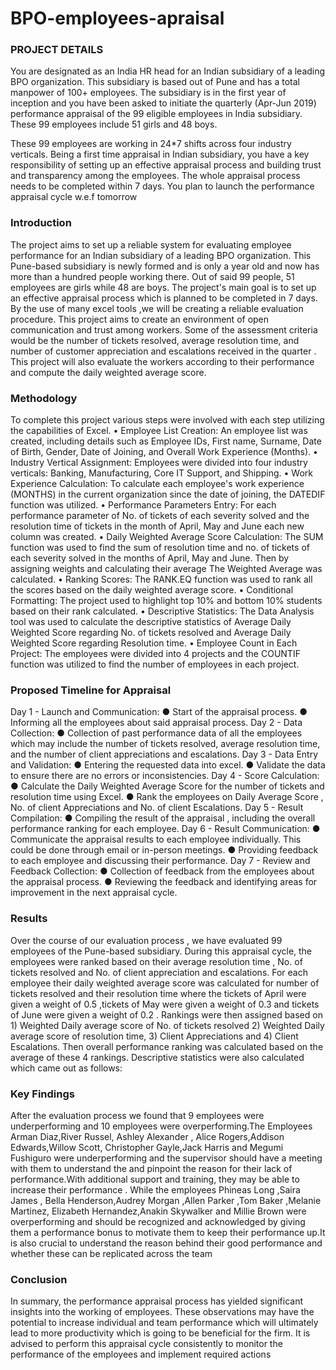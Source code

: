 # BPO-employees-apraisal
### PROJECT DETAILS
You are designated as an India HR head for an Indian subsidiary of a leading BPO organization. This subsidiary is based out of Pune and has a total manpower of 100+ employees. The subsidiary is in the first year of inception and you have been asked to initiate the quarterly (Apr-Jun 2019) performance appraisal of the 99 eligible employees in India subsidiary. These 99 employees include 51 girls and 48 boys.

These 99 employees are working in 24*7 shifts across four industry verticals. Being a first time appraisal in Indian subsidiary, you have a key responsibility of setting up an effective appraisal process and building trust and transparency among the employees. The whole appraisal process needs to be completed within 7 days. You plan to launch the performance appraisal cycle w.e.f tomorrow 

### Introduction
The project aims to set up a reliable system for evaluating employee performance for an Indian 
subsidiary of a leading BPO organization. This Pune-based subsidiary is newly formed and is only 
a year old and now has more than a hundred people working there. Out of said 99 people, 51 
employees are girls while 48 are boys. The project's main goal is to set up an effective appraisal 
process which is planned to be completed in 7 days.
By the use of many excel tools ,we will be creating a reliable evaluation procedure. This project 
aims to create an environment of open communication and trust among workers. Some of the 
assessment criteria would be the number of tickets resolved, average resolution time, and number 
of customer appreciation and escalations received in the quarter . This project will also evaluate 
the workers according to their performance and compute the daily weighted average score.
 
### Methodology
To complete this project various steps were involved with each step utilizing the capabilities of 
Excel.
• Employee List Creation:
An employee list was created, including details such as Employee IDs, First name, 
Surname, Date of Birth, Gender, Date of Joining, and Overall Work Experience (Months).
• Industry Vertical Assignment:
Employees were divided into four industry verticals: Banking, Manufacturing, Core IT 
Support, and Shipping. 
• Work Experience Calculation:
To calculate each employee's work experience (MONTHS) in the current organization 
since the date of joining, the DATEDIF function was utilized. 
• Performance Parameters Entry:
For each performance parameter of No. of tickets of each severity solved and the resolution 
time of tickets in the month of April, May and June each new column was created.
• Daily Weighted Average Score Calculation:
The SUM function was used to find the sum of resolution time and no. of tickets of each 
severity solved in the months of April, May and June. Then by assigning weights and 
calculating their average The Weighted Average was calculated.
• Ranking Scores:
The RANK.EQ function was used to rank all the scores based on the daily weighted average 
score.
• Conditional Formatting:
The project used to highlight top 10% and bottom 10% students based on their rank 
calculated.
• Descriptive Statistics:
The Data Analysis tool was used to calculate the descriptive statistics of Average Daily 
Weighted Score regarding No. of tickets resolved and Average Daily Weighted Score 
regarding Resolution time.
• Employee Count in Each Project:
The employees were divided into 4 projects and the COUNTIF function was utilized to 
find the number of employees in each project.

### Proposed Timeline for Appraisal
Day 1 - Launch and Communication:
● Start of the appraisal process.
● Informing all the employees about said appraisal process.
Day 2 - Data Collection:
● Collection of past performance data of all the employees which may include the number of 
tickets resolved, average resolution time, and the number of client appreciations and 
escalations.
Day 3 - Data Entry and Validation:
● Entering the requested data into excel.
● Validate the data to ensure there are no errors or inconsistencies.
Day 4 - Score Calculation:
● Calculate the Daily Weighted Average Score for the number of tickets and resolution time 
using Excel.
● Rank the employees on Daily Average Score , No. of client Appreciations and No. of client 
Escalations.
Day 5 - Result Compilation:
● Compiling the result of the appraisal , including the overall performance ranking for each 
employee.
Day 6 - Result Communication:
● Communicate the appraisal results to each employee individually. This could be done 
through email or in-person meetings.
● Providing feedback to each employee and discussing their performance.
Day 7 - Review and Feedback Collection:
● Collection of feedback from the employees about the appraisal process.
● Reviewing the feedback and identifying areas for improvement in the next appraisal cycle.

### Results
Over the course of our evaluation process , we have evaluated 99 employees of the Pune-based 
subsidiary. During this appraisal cycle, the employees were ranked based on their average 
resolution time , No. of tickets resolved and No. of client appreciation and escalations. For each 
employee their daily weighted average score was calculated for number of tickets resolved and 
their resolution time where the tickets of April were given a weight of 0.5 ,tickets of May were 
given a weight of 0.3 and tickets of June were given a weight of 0.2 .
Rankings were then assigned based on 1) Weighted Daily average score of No. of tickets resolved 
2) Weighted Daily average score of resolution time, 3) Client Appreciations and 4) Client 
Escalations. Then overall performance ranking was calculated based on the average of these 4 
rankings.
Descriptive statistics were also calculated which came out as follows: 

### Key Findings
After the evaluation process we found that 9 employees were underperforming and 10 employees 
were overperforming.The Employees Arman Diaz,River Russel, Ashley Alexander , Alice 
Rogers,Addison Edwards,Willow Scott, Christopher Gayle,Jack Harris and Megumi Fushiguro 
were underperforming and the supervisor should have a meeting with them to understand the and 
pinpoint the reason for their lack of performance.With additional support and training, they may 
be able to increase their performance .
While the employees Phineas Long ,Saira James , Bella Henderson,Audrey Morgan ,Allen Parker 
,Tom Baker ,Melanie Martinez, Elizabeth Hernandez,Anakin Skywalker and Millie Brown were 
overperforming and should be recognized and acknowledged by giving them a performance bonus 
to motivate them to keep their performance up.It is also crucial to understand the reason behind 
their good performance and whether these can be replicated across the team

### Conclusion
In summary, the performance appraisal process has yielded significant insights into the working 
of employees. These observations may have the potential to increase individual and team 
performance which will ultimately lead to more productivity which is going to be beneficial for 
the firm. It is advised to perform this appraisal cycle consistently to monitor the performance of 
the employees and implement required actions
